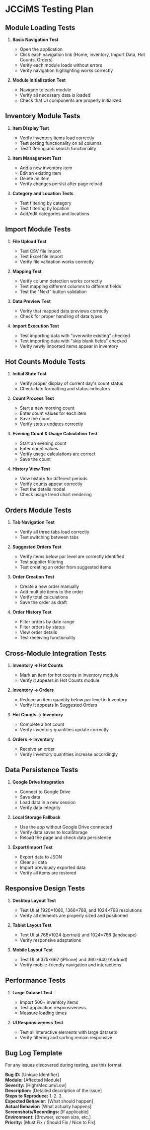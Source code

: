 # JCCiMS Testing Plan

## Module Loading Tests

1. **Basic Navigation Test**
   - Open the application
   - Click each navigation link (Home, Inventory, Import Data, Hot Counts, Orders)
   - Verify each module loads without errors
   - Verify navigation highlighting works correctly

2. **Module Initialization Test**
   - Navigate to each module
   - Verify all necessary data is loaded
   - Check that UI components are properly initialized

## Inventory Module Tests

1. **Item Display Test**
   - Verify inventory items load correctly
   - Test sorting functionality on all columns
   - Test filtering and search functionality

2. **Item Management Test**
   - Add a new inventory item
   - Edit an existing item
   - Delete an item
   - Verify changes persist after page reload

3. **Category and Location Tests**
   - Test filtering by category
   - Test filtering by location
   - Add/edit categories and locations

## Import Module Tests

1. **File Upload Test**
   - Test CSV file import
   - Test Excel file import
   - Verify file validation works correctly

2. **Mapping Test**
   - Verify column detection works correctly
   - Test mapping different columns to different fields
   - Test the "Next" button validation

3. **Data Preview Test**
   - Verify that mapped data previews correctly
   - Check for proper handling of data types

4. **Import Execution Test**
   - Test importing data with "overwrite existing" checked
   - Test importing data with "skip blank fields" checked
   - Verify newly imported items appear in inventory

## Hot Counts Module Tests

1. **Initial State Test**
   - Verify proper display of current day's count status
   - Check date formatting and status indicators

2. **Count Process Test**
   - Start a new morning count
   - Enter count values for each item
   - Save the count
   - Verify status updates correctly

3. **Evening Count & Usage Calculation Test**
   - Start an evening count
   - Enter count values
   - Verify usage calculations are correct
   - Save the count

4. **History View Test**
   - View history for different periods
   - Verify counts appear correctly
   - Test the details modal
   - Check usage trend chart rendering

## Orders Module Tests

1. **Tab Navigation Test**
   - Verify all three tabs load correctly
   - Test switching between tabs

2. **Suggested Orders Test**
   - Verify items below par level are correctly identified
   - Test supplier filtering
   - Test creating an order from suggested items

3. **Order Creation Test**
   - Create a new order manually
   - Add multiple items to the order
   - Verify total calculations
   - Save the order as draft

4. **Order History Test**
   - Filter orders by date range
   - Filter orders by status
   - View order details
   - Test receiving functionality

## Cross-Module Integration Tests

1. **Inventory → Hot Counts**
   - Mark an item for hot counts in Inventory module
   - Verify it appears in Hot Counts module

2. **Inventory → Orders**
   - Reduce an item quantity below par level in Inventory
   - Verify it appears in Suggested Orders

3. **Hot Counts → Inventory**
   - Complete a hot count
   - Verify inventory quantities update correctly

4. **Orders → Inventory**
   - Receive an order
   - Verify inventory quantities increase accordingly

## Data Persistence Tests

1. **Google Drive Integration**
   - Connect to Google Drive
   - Save data
   - Load data in a new session
   - Verify data integrity

2. **Local Storage Fallback**
   - Use the app without Google Drive connected
   - Verify data saves to localStorage
   - Reload the page and check data persistence

3. **Export/Import Test**
   - Export data to JSON
   - Clear all data
   - Import previously exported data
   - Verify all items are restored

## Responsive Design Tests

1. **Desktop Layout Test**
   - Test UI at 1920×1080, 1366×768, and 1024×768 resolutions
   - Verify all elements are properly sized and positioned

2. **Tablet Layout Test**
   - Test UI at 768×1024 (portrait) and 1024×768 (landscape)
   - Verify responsive adaptations

3. **Mobile Layout Test**
   - Test UI at 375×667 (iPhone) and 360×640 (Android)
   - Verify mobile-friendly navigation and interactions

## Performance Tests

1. **Large Dataset Test**
   - Import 500+ inventory items
   - Test application responsiveness
   - Measure loading times

2. **UI Responsiveness Test**
   - Test all interactive elements with large datasets
   - Verify filtering and sorting remain responsive

## Bug Log Template

For any issues discovered during testing, use this format:

**Bug ID:** [Unique Identifier]  
**Module:** [Affected Module]  
**Severity:** [High/Medium/Low]  
**Description:** [Detailed description of the issue]  
**Steps to Reproduce:**
1. 
2. 
3.  
**Expected Behavior:** [What should happen]  
**Actual Behavior:** [What actually happens]  
**Screenshots/Recordings:** [If applicable]  
**Environment:** [Browser, screen size, etc.]  
**Priority:** [Must Fix / Should Fix / Nice to Fix]
